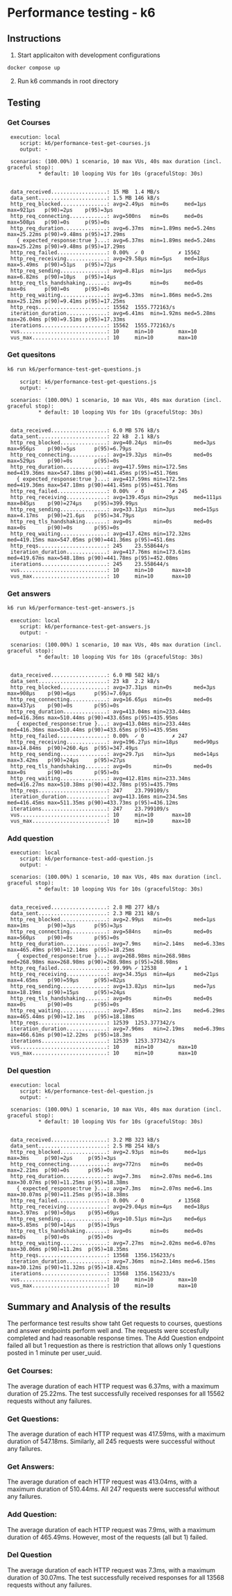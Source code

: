 # Performance testing - k6

## Instructions

1. Start applicaiton with development configurations

```bash
docker compose up
```

2. Run k6 commands in root directory

## Testing

### Get Courses

     execution: local
        script: k6/performance-test-get-courses.js
        output: -

     scenarios: (100.00%) 1 scenario, 10 max VUs, 40s max duration (incl. graceful stop):
              * default: 10 looping VUs for 10s (gracefulStop: 30s)


     data_received..................: 15 MB  1.4 MB/s
     data_sent......................: 1.5 MB 146 kB/s
     http_req_blocked...............: avg=2.49µs  min=0s     med=1µs    max=921µs   p(90)=2µs    p(95)=3µs
     http_req_connecting............: avg=500ns   min=0s     med=0s     max=508µs   p(90)=0s     p(95)=0s
     http_req_duration..............: avg=6.37ms  min=1.89ms med=5.24ms max=25.22ms p(90)=9.48ms p(95)=17.29ms
       { expected_response:true }...: avg=6.37ms  min=1.89ms med=5.24ms max=25.22ms p(90)=9.48ms p(95)=17.29ms
     http_req_failed................: 0.00%  ✓ 0           ✗ 15562
     http_req_receiving.............: avg=29.58µs min=5µs    med=18µs   max=5.49ms  p(90)=51µs   p(95)=72µs
     http_req_sending...............: avg=8.81µs  min=1µs    med=5µs    max=6.82ms  p(90)=10µs   p(95)=14µs
     http_req_tls_handshaking.......: avg=0s      min=0s     med=0s     max=0s      p(90)=0s     p(95)=0s
     http_req_waiting...............: avg=6.33ms  min=1.86ms med=5.2ms  max=25.12ms p(90)=9.41ms p(95)=17.25ms
     http_reqs......................: 15562  1555.772163/s
     iteration_duration.............: avg=6.41ms  min=1.92ms med=5.28ms max=26.04ms p(90)=9.51ms p(95)=17.33ms
     iterations.....................: 15562  1555.772163/s
     vus............................: 10     min=10        max=10
     vus_max........................: 10     min=10        max=10

### Get quesitons

```bash
k6 run k6/performance-test-get-questions.js
```

        script: k6/performance-test-get-questions.js
        output: -

     scenarios: (100.00%) 1 scenario, 10 max VUs, 40s max duration (incl. graceful stop):
              * default: 10 looping VUs for 10s (gracefulStop: 30s)


     data_received..................: 6.0 MB 576 kB/s
     data_sent......................: 22 kB  2.1 kB/s
     http_req_blocked...............: avg=40.24µs  min=0s       med=3µs      max=956µs    p(90)=5µs      p(95)=6.79µs
     http_req_connecting............: avg=19.32µs  min=0s       med=0s       max=529µs    p(90)=0s       p(95)=0s
     http_req_duration..............: avg=417.59ms min=172.5ms  med=419.36ms max=547.18ms p(90)=441.45ms p(95)=451.76ms
       { expected_response:true }...: avg=417.59ms min=172.5ms  med=419.36ms max=547.18ms p(90)=441.45ms p(95)=451.76ms
     http_req_failed................: 0.00%  ✓ 0         ✗ 245
     http_req_receiving.............: avg=139.45µs min=29µs     med=111µs    max=845µs    p(90)=274µs    p(95)=399.99µs
     http_req_sending...............: avg=33.12µs  min=3µs      med=15µs     max=4.17ms   p(90)=21.6µs   p(95)=34.79µs
     http_req_tls_handshaking.......: avg=0s       min=0s       med=0s       max=0s       p(90)=0s       p(95)=0s
     http_req_waiting...............: avg=417.42ms min=172.32ms med=419.15ms max=547.05ms p(90)=441.36ms p(95)=451.6ms
     http_reqs......................: 245    23.558644/s
     iteration_duration.............: avg=417.76ms min=173.61ms med=419.67ms max=548.18ms p(90)=441.78ms p(95)=452.08ms
     iterations.....................: 245    23.558644/s
     vus............................: 10     min=10      max=10
     vus_max........................: 10     min=10      max=10

### Get answers

```bash
k6 run k6/performance-test-get-answers.js
```

     execution: local
        script: k6/performance-test-get-answers.js
        output: -

     scenarios: (100.00%) 1 scenario, 10 max VUs, 40s max duration (incl. graceful stop):
              * default: 10 looping VUs for 10s (gracefulStop: 30s)


     data_received..................: 6.0 MB 582 kB/s
     data_sent......................: 23 kB  2.2 kB/s
     http_req_blocked...............: avg=37.31µs  min=0s       med=3µs      max=908µs    p(90)=6µs      p(95)=7.69µs
     http_req_connecting............: avg=16.65µs  min=0s       med=0s       max=437µs    p(90)=0s       p(95)=0s
     http_req_duration..............: avg=413.04ms min=233.44ms med=416.36ms max=510.44ms p(90)=433.65ms p(95)=435.95ms
       { expected_response:true }...: avg=413.04ms min=233.44ms med=416.36ms max=510.44ms p(90)=433.65ms p(95)=435.95ms
     http_req_failed................: 0.00%  ✓ 0         ✗ 247
     http_req_receiving.............: avg=196.27µs min=18µs     med=90µs     max=14.84ms  p(90)=260.4µs  p(95)=347.49µs
     http_req_sending...............: avg=29.7µs   min=3µs      med=14µs     max=3.42ms   p(90)=24µs     p(95)=27µs
     http_req_tls_handshaking.......: avg=0s       min=0s       med=0s       max=0s       p(90)=0s       p(95)=0s
     http_req_waiting...............: avg=412.81ms min=233.34ms med=416.27ms max=510.38ms p(90)=432.78ms p(95)=435.79ms
     http_reqs......................: 247    23.799109/s
     iteration_duration.............: avg=413.16ms min=234.5ms  med=416.45ms max=511.35ms p(90)=433.73ms p(95)=436.12ms
     iterations.....................: 247    23.799109/s
     vus............................: 10     min=10      max=10
     vus_max........................: 10     min=10      max=10

### Add question

     execution: local
        script: k6/performance-test-add-question.js
        output: -

     scenarios: (100.00%) 1 scenario, 10 max VUs, 40s max duration (incl. graceful stop):
              * default: 10 looping VUs for 10s (gracefulStop: 30s)


     data_received..................: 2.8 MB 277 kB/s
     data_sent......................: 2.3 MB 231 kB/s
     http_req_blocked...............: avg=2.99µs   min=0s       med=1µs      max=1ms      p(90)=3µs      p(95)=3µs
     http_req_connecting............: avg=584ns    min=0s       med=0s       max=560µs    p(90)=0s       p(95)=0s
     http_req_duration..............: avg=7.9ms    min=2.14ms   med=6.33ms   max=465.49ms p(90)=12.14ms  p(95)=18.25ms
       { expected_response:true }...: avg=268.98ms min=268.98ms med=268.98ms max=268.98ms p(90)=268.98ms p(95)=268.98ms
     http_req_failed................: 99.99% ✓ 12538       ✗ 1
     http_req_receiving.............: avg=34.35µs  min=4µs      med=21µs     max=4.65ms   p(90)=59µs     p(95)=82µs
     http_req_sending...............: avg=13.82µs  min=1µs      med=7µs      max=18.19ms  p(90)=15µs     p(95)=24µs
     http_req_tls_handshaking.......: avg=0s       min=0s       med=0s       max=0s       p(90)=0s       p(95)=0s
     http_req_waiting...............: avg=7.85ms   min=2.1ms    med=6.29ms   max=465.44ms p(90)=12.1ms   p(95)=18.18ms
     http_reqs......................: 12539  1253.377342/s
     iteration_duration.............: avg=7.96ms   min=2.19ms   med=6.39ms   max=466.61ms p(90)=12.22ms  p(95)=18.3ms
     iterations.....................: 12539  1253.377342/s
     vus............................: 10     min=10        max=10
     vus_max........................: 10     min=10        max=10

### Del question

     execution: local
        script: k6/performance-test-del-question.js
        output: -

     scenarios: (100.00%) 1 scenario, 10 max VUs, 40s max duration (incl. graceful stop):
              * default: 10 looping VUs for 10s (gracefulStop: 30s)


     data_received..................: 3.2 MB 323 kB/s
     data_sent......................: 2.5 MB 254 kB/s
     http_req_blocked...............: avg=2.93µs  min=0s     med=1µs    max=3ms     p(90)=2µs     p(95)=3µs
     http_req_connecting............: avg=772ns   min=0s     med=0s     max=2.21ms  p(90)=0s      p(95)=0s
     http_req_duration..............: avg=7.3ms   min=2.07ms med=6.1ms  max=30.07ms p(90)=11.25ms p(95)=18.38ms
       { expected_response:true }...: avg=7.3ms   min=2.07ms med=6.1ms  max=30.07ms p(90)=11.25ms p(95)=18.38ms
     http_req_failed................: 0.00%  ✓ 0           ✗ 13568
     http_req_receiving.............: avg=29.04µs min=4µs    med=18µs   max=3.97ms  p(90)=50µs    p(95)=69µs
     http_req_sending...............: avg=10.51µs min=2µs    med=6µs    max=5.85ms  p(90)=14µs    p(95)=19µs
     http_req_tls_handshaking.......: avg=0s      min=0s     med=0s     max=0s      p(90)=0s      p(95)=0s
     http_req_waiting...............: avg=7.27ms  min=2.02ms med=6.07ms max=30.06ms p(90)=11.2ms  p(95)=18.35ms
     http_reqs......................: 13568  1356.156233/s
     iteration_duration.............: avg=7.36ms  min=2.14ms med=6.15ms max=30.12ms p(90)=11.32ms p(95)=18.42ms
     iterations.....................: 13568  1356.156233/s
     vus............................: 10     min=10        max=10
     vus_max........................: 10     min=10        max=10

## Summary and Analysis of the results

The performance test results show taht Get requests to courses, questions and answer endpoints perform well and. The requests were sccesfully completed and had reasonable response times. The Add Question endpoint failed all but 1 requestion as there is restriction that allows only 1 questions posted in 1 minute per user_uuid. 

### Get Courses:
The average duration of each HTTP request was 6.37ms, with a maximum duration of 25.22ms.
The test successfully received responses for all 15562 requests without any failures.

### Get Questions:
The average duration of each HTTP request was 417.59ms, with a maximum duration of 547.18ms.
Similarly, all 245 requests were successful without any failures.

### Get Answers:
The average duration of each HTTP request was 413.04ms, with a maximum duration of 510.44ms.
All 247 requests were successful without any failures.

### Add Question:
The average duration of each HTTP request was 7.9ms, with a maximum duration of 465.49ms.
However, most of the requests (all but 1) failed.

### Del Question
The average duration of each HTTP request was 7.3ms, with a maximum duration of 30.07ms.
The test successfully received responses for all 13568 requests without any failures.

